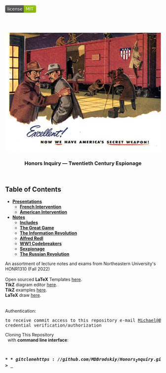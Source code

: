 <!-- PROJECT LOGO -->
<br />
<p align="left">
  <a href="https://github.com/MDBrodskiy/Honors_Inquiry/tree/master/LICENSE">
    <img src="images/LicenseImage.svg" alt="license" width="100" height="24"></a>
</p>
<br/>
<br/>

<!-- BACKGROUND & TITLE -->
<p align="center">
  <a href="https://github.com/MDBrodskiy/Honors_Inquiry">
    <img src="images/background.png" alt="background">
  </a>
  <h3 align="center">Honors Inquiry — Twentieth Century Espionage</h3>
<br />
</p>

<!-- TABLE OF CONTENTS -->
## Table of Contents

* [**Presentations**](https://github.com/MDBrodskiy/Honors_Inquiry/tree/master/Presentations)
  * [**French Intervention**](https://github.com/MDBrodskiy/Honors_Inquiry/tree/master/Presentations/French%20Intervention/Handout1.pdf)
  * [**American Intervention**](https://github.com/MDBrodskiy/Honors_Inquiry/tree/master/Presentations/American%20Intervention/Handout2.pdf)
* [**Notes**](https://github.com/MDBrodskiy/Honors_Inquiry/tree/master/Notes)
  * [**Includes**](https://github.com/MDBrodskiy/Honors_Inquiry/tree/master/Notes/Includes.tex)
  * [**The Great Game**](https://github.com/MDBrodskiy/Honors_Inquiry/tree/master/Notes/Notes1.pdf)
  * [**The Information Revolution**](https://github.com/MDBrodskiy/Honors_Inquiry/tree/master/Notes/Notes2.pdf)
  * [**Alfred Redl**](https://github.com/MDBrodskiy/Honors_Inquiry/tree/master/Notes/Notes3.pdf)
  * [**WW1 Codebreakers**](https://github.com/MDBrodskiy/Honors_Inquiry/tree/master/Notes/Notes4.pdf)
  * [**Sexpionage**](https://github.com/MDBrodskiy/Honors_Inquiry/tree/master/Notes/Notes5.pdf)
  * [**The Russian Revolution**](https://github.com/MDBrodskiy/Honors_Inquiry/tree/master/Notes/Notes6.pdf)
<!--
  * [**Chapter 1**](#Notes/Chapter\ 1)
* [**Exams**](#Exams)
* [**Projects**](#Projects)
-->


An assortment of lecture notes and exams from Northeastern University's HONR1310 (Fall 2022)
<br/> <br/> 
Open sourced **LaTeX** Templates [here](https://www.latextemplates.com/).
<br/>
**TikZ** diagram editor [here](https://www.mathcha.io/editor).
<br/>
**TikZ** examples [here](https://www.texample.net/tikz/example).
<br/>
**LaTeX** draw [here](https://www.latexdraw.com/).
<br/> <br/> <br/>
Authentication:   
    <pre>to receive commit access to this repository e-mail Michael@Brodskiy.com for credential verification/authorization</pre>

Cloning This Repository
</br>&nbsp;&nbsp;with **command line interface**:
    <pre>    
    **$** git clone https://github.com/MDBrodskiy/Honors_Inquiry.git    
    **$** **>**  **_**
    </pre>
